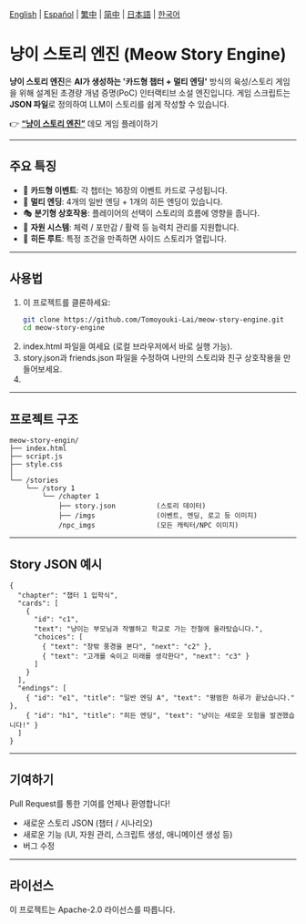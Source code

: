 [English](../README.md) | [Español](README.es.md) | [繁中](README.zh-Hant.md) | [简中](README.zh-Hans.md) | [日本語](README.ja.md) | [한국어](README.ko.md)

# 냥이 스토리 엔진 (Meow Story Engine)
**냥이 스토리 엔진**은 **AI가 생성하는 '카드형 챕터 + 멀티 엔딩'** 방식의 육성/스토리 게임을 위해 설계된 초경량 개념 증명(PoC) 인터랙티브 소설 엔진입니다.
게임 스크립트는 **JSON 파일**로 정의하여 LLM이 스토리를 쉽게 작성할 수 있습니다.

👉 [**“냥이 스토리 엔진”**](https://meow-story-engine.vercel.app/) 데모 게임 플레이하기

---

## 주요 특징

- 📖 **카드형 이벤트**: 각 챕터는 16장의 이벤트 카드로 구성됩니다.
- 🔀 **멀티 엔딩**: 4개의 일반 엔딩 + 1개의 히든 엔딩이 있습니다.
- 🎭 **분기형 상호작용**: 플레이어의 선택이 스토리의 흐름에 영향을 줍니다.
- 🎒 **자원 시스템**: 체력 / 포만감 / 활력 등 능력치 관리를 지원합니다.
- 🌟 **히든 루트**: 특정 조건을 만족하면 사이드 스토리가 열립니다.

---

## 사용법

1. 이 프로젝트를 클론하세요:
   ```bash
   git clone https://github.com/Tomoyouki-Lai/meow-story-engine.git
   cd meow-story-engine
2. index.html 파일을 여세요 (로컬 브라우저에서 바로 실행 가능).
3. story.json과 friends.json 파일을 수정하여 나만의 스토리와 친구 상호작용을 만들어보세요.
4. 
---

## 프로젝트 구조

```
meow-story-engin/
├── index.html
├── script.js
├── style.css
│
└── /stories
    └── /story 1
        └── /chapter 1
            ├── story.json          (스토리 데이터)
            ├── /imgs               (이벤트, 엔딩, 로고 등 이미지)
            /npc_imgs               (모든 캐릭터/NPC 이미지)
```
---

## Story JSON 예시

```
{
  "chapter": "챕터 1 입학식",
  "cards": [
    {
      "id": "c1",
      "text": "냥이는 부모님과 작별하고 학교로 가는 전철에 올라탔습니다.",
      "choices": [
        { "text": "창밖 풍경을 본다", "next": "c2" },
        { "text": "고개를 숙이고 미래를 생각한다", "next": "c3" }
      ]
    }
  ],
  "endings": [
    { "id": "e1", "title": "일반 엔딩 A", "text": "평범한 하루가 끝났습니다." },
    { "id": "h1", "title": "히든 엔딩", "text": "냥이는 새로운 모험을 발견했습니다!" }
  ]
}
```

---

## 기여하기

Pull Request를 통한 기여를 언제나 환영합니다!
- 새로운 스토리 JSON (챕터 / 시나리오)
- 새로운 기능 (UI, 자원 관리, 스크립트 생성, 애니메이션 생성 등)
- 버그 수정

---

## 라이선스

이 프로젝트는 Apache-2.0 라이선스를 따릅니다.
